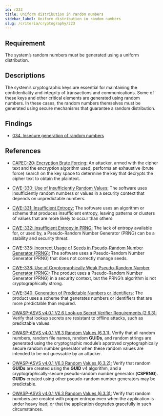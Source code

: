 ```yaml
---
id: r223
title: Uniform distribution in random numbers
sidebar_label: Uniform distribution in random numbers
slug: /criteria/cryptography/223
---
```


## Requirement

The system’s random numbers must be generated using a uniform distribution.

## Descriptions

The system’s cryptographic keys are essential for maintaining
the confidentiality and integrity of transactions and communications.
Some of these keys
and other critical elements are generated using random numbers.
In these cases, the random numbers themselves must be generated
using secure mechanisms that guarantee a random distribution.

## Findings

- [034. Insecure generation of random numbers](https://fluidattacks.com/products/rules/findings/034/)

## References

- [CAPEC-20: Encryption Brute Forcing:](https://capec.mitre.org/data/definitions/20.html)
An attacker, armed with the cipher text and the encryption algorithm used,
performs an exhaustive (brute force) search on the key space
to determine the key that decrypts the cipher text to obtain the plaintext.

- [CWE-330: Use of Insufficiently Random Values:](https://cwe.mitre.org/data/definitions/330.html)
The software uses insufficiently random numbers
or values in a security context that depends on unpredictable numbers.

- [CWE-331: Insufficient Entropy:](https://cwe.mitre.org/data/definitions/331.html)
The software uses an algorithm or scheme that produces insufficient entropy,
leaving patterns or clusters of values
that are more likely to occur than others.

- [CWE-332: Insufficient Entropy in PRNG:](https://cwe.mitre.org/data/definitions/332.html)
The lack of entropy available for, or used by,
a Pseudo-Random Number Generator (PRNG) can be a stability and security threat.

- [CWE-335: Incorrect Usage of Seeds in Pseudo-Random Number Generator (PRNG):](https://cwe.mitre.org/data/definitions/335.html)
The software uses a Pseudo-Random Number Generator (PRNG)
that does not correctly manage seeds.

- [CWE-338: Use of Cryptographically Weak Pseudo-Random Number Generator (PRNG):](https://cwe.mitre.org/data/definitions/338.html)
The product uses a Pseudo-Random Number Generator (PRNG) in a security context,
but the PRNG’s algorithm is not cryptographically strong.

- [CWE-340: Generation of Predictable Numbers or Identifiers:](https://cwe.mitre.org/data/definitions/340.html)
The product uses a scheme that generates numbers
or identifiers that are more predictable than required.

- [OWASP-ASVS v4.0.1 V2.6 Look-up Secret Verifier Requirements.(2.6.3):](https://owasp.org/www-project-application-security-verification-standard/)
Verify that lookup secrets are resistant to offline attacks,
such as predictable values.

- [OWASP-ASVS v4.0.1 V6.3 Random Values.(6.3.1):](https://owasp.org/www-project-application-security-verification-standard/)
Verify that all random numbers, random file names, random **GUIDs**,
and random strings are generated using the cryptographic module’s
approved cryptographically secure random number generator when
these random values are intended to be not guessable by an attacker.

- [OWASP-ASVS v4.0.1 V6.3 Random Values.(6.3.2):](https://owasp.org/www-project-application-security-verification-standard/)
Verify that random **GUIDs** are created using the **GUID** v4 algorithm,
and a cryptographically-secure pseudo-random number generator (**CSPRNG**).
**GUIDs** created using other pseudo-random number generators
may be predictable.

- [OWASP-ASVS v4.0.1 V6.3 Random Values.(6.3.3):](https://owasp.org/www-project-application-security-verification-standard/)
Verify that random numbers are created with proper entropy
even when the application is under heavy load,
or that the application degrades gracefully in such circumstances.
